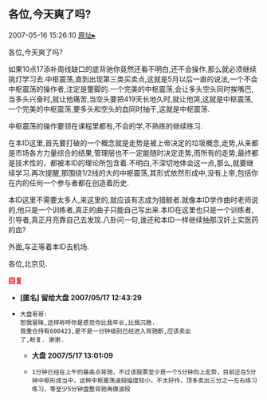 ## 各位,今天爽了吗?
2007-05-16 15:26:10
[原址▸](http://www.fxgan.com/chan_time/2007_01_06/488.htm)


各位,今天爽了吗?

如果10点17添补周线缺口的底背驰你竟然还看不明白,还不会操作,那么就必须继续挑灯学习去.中枢震荡,直到出现第三类买卖点,这就是5月以后一直的说法,一个不会中枢震荡的操作者,注定是蹩脚的.一个完美的中枢震荡,会让多头空头同时挨嘴巴,当多头兴奋时,就让他痛苦,当空头要把419天长地久时,就让他哭,这就是中枢震荡,一个完美的中枢震荡,要多头和空头的血同时抽干,这就是中枢震荡.

中枢震荡的操作要领在课程里都有,不会的学,不熟练的继续练习.

在本ID这里,首先要打破的一个概念就是走势是被上帝决定的垃圾概念,走势,从来都是市场各方力量综合的结果,管理层也不一定能随时决定走势,而所有的走势,最终都是技术性的，都被本ID的理论所包含着.不明白,不深切地体会这一点,那么,就要继续学习.再次提醒,那围绕1/2线的大的中枢震荡,其形式依然形成中,没有上帝,包括你在内的任何一个参与者都在创造着历史.

本ID这里不需要太多人,来这里的,就应该有志成为猎鲸者.就像本ID学作曲时老师说的,他只是一个训练者,真正的曲子只能自己写出来.本ID在这里也只是一个训练者,引导者,真正月亮靠自己去发现.八卦问一句,谁还和本ID一样继续抽那汉奸上实医药的血?

外面,车正等着本ID去机场.

各位,北京见.




**<font color='red'>回复</font>**


- **[匿名] 留给大盘  2007/05/17 12:43:29**
- ```
  大盘哥哥:
  恕我冒昧,这样称呼你是感觉你比我年长,比我沉稳.
  我重仓持有600423,是不是一分钟级别已经进入背驰断,应该卖出
  了,盼复. 谢谢. 
  ```
   - **大盘 2007/5/17 13:01:09**
   - ```
     1分钟已经在上午的最高点背驰，不过该股票至少是一个5分钟向上走势，目前正在5分钟中枢形成当中，这种中枢震荡波段幅度较小，不太好作，顶多卖出三分之一左右练习练习，等至少5分钟盘整背驰再做波段
     ```
